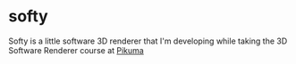 # softy

Softy is a little software 3D renderer that I'm developing while taking the 3D Software Renderer course at [Pikuma](https://courses.pikuma.com/courses/take/learn-computer-graphics-programming)
